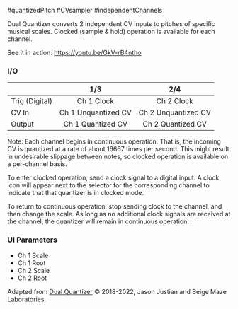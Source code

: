 #quantizedPitch #CVsampler #independentChannels 

Dual Quantizer converts 2 independent CV inputs to pitches of specific musical scales. Clocked (sample & hold) operation is available for each channel.

See it in action: https://youtu.be/GkV-rB4ntho

### I/O

|                |              1/3           |                   2/4                |
| -------------- |:---------------------------:|:-------------------------------------:|
| Trig (Digital) |  Ch 1 Clock   | Ch 2 Clock |
| CV In          | Ch 1 Unquantized CV |     Ch 2 Unquantized CV       |
| Output         |          Ch 1 Quantized CV           |        Ch 2 Quantized CV          |

Note: Each channel begins in continuous operation. That is, the incoming CV is quantized at a rate of about 16667 times per second. This might result in undesirable slippage between notes, so clocked operation is available on a per-channel basis.

To enter clocked operation, send a clock signal to a digital input. A clock icon will appear next to the selector for the corresponding channel to indicate that that quantizer is in clocked mode. 

To return to continuous operation, stop sending clock to the channel, and then change the scale. As long as no additional clock signals are received at the channel, the quantizer will remain in continuous operation.

### UI Parameters
* Ch 1 Scale
* Ch 1 Root
* Ch 2 Scale
* Ch 2 Root

Adapted from [Dual Quantizer](https://github.com/Chysn/O_C-HemisphereSuite/wiki/Dual-Quantizer) © 2018-2022, Jason Justian and Beige Maze Laboratories. 